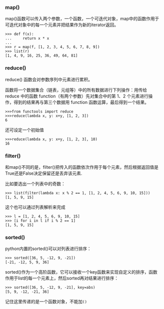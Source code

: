 ### map()

map()函数可以传入两个参数，一个函数，一个可迭代对象，map中的函数作用于可迭代对象中的每一个元素并把结果作为新的iterator返回。

	>>> def f(x):
	...     return x * x
	...
	>>> r = map(f, [1, 2, 3, 4, 5, 6, 7, 8, 9])
	>>> list(r)
	[1, 4, 9, 16, 25, 36, 49, 64, 81]
	
### reduce()

reduce() 函数会对参数序列中元素进行累积。

函数将一个数据集合（链表，元组等）中的所有数据进行下列操作：用传给 reduce 中的函数 function（有两个参数）先对集合中的第 1、2 个元素进行操作，得到的结果再与第三个数据用 function 函数运算，最后得到一个结果。

	>>>from functools import reduce
	>>>reduce(lambda x, y: x+y, [1, 2, 3])
	6
	
还可设定一个初始值

	>>>reduce(lambda x, y: x+y, [1, 2, 3], 10)
	16
	
### filter()

和map()不同的是，filter()把传入的函数依次作用于每个元素，然后根据返回值是True还是False决定保留还是丢弃该元素.

比如要选出一个列表中的奇数：

	>>> list(filter(lambda x: x % 2 == 1, [1, 2, 4, 5, 6, 9, 10, 15]))
	[1, 5, 9, 15]
	
这个也可以通过列表解析来完成

	>>> l = [1, 2, 4, 5, 6, 9, 10, 15]
	>>> [i for i in l if i % 2 == 1]
	[1, 5, 9, 15]
	
### sorted()

python内置的sorted()可以对列表进行排序：

	>>> sorted([36, 5, -12, 9, -21])
	[-21, -12, 5, 9, 36]
	
sorted()作为一个高阶函数，它可以接收一个key函数来实现自定义的排序，函数作用于list的每一个元素上，然后sorted再对结果进行排序：

	>>> sorted([36, 5, -12, 9, -21], key=abs)
	[5, 9, -12, -21, 36]
	
记住这里传递的是一个函数对象，不能加`()`



	


